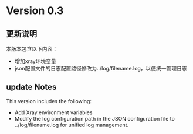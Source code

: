 # Version 0.3

## 更新说明

本版本包含以下内容：

- 增加xray环境变量
- json配置文件的日志配置路径修改为../log/filename.log，以便统一管理日志

## update Notes

This version includes the following:

- Add Xray environment variables
- Modify the log configuration path in the JSON configuration file to ../log/filename.log for unified log management.

